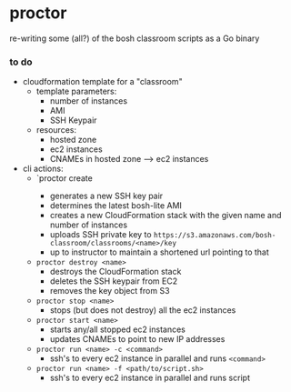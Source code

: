 # proctor
re-writing some (all?) of the bosh classroom scripts as a Go binary

### to do
- cloudformation template for a "classroom"
  - template parameters:
    - number of instances
    - AMI
    - SSH Keypair
  - resources:
    - hosted zone
    - ec2 instances
    - CNAMEs in hosted zone --> ec2 instances
- cli actions:
  - `proctor create <name> <number>
      - generates a new SSH key pair
      - determines the latest bosh-lite AMI
      - creates a new CloudFormation stack with the given name and number of instances
      - uploads SSH private key to `https://s3.amazonaws.com/bosh-classroom/classrooms/<name>/key`
      - up to instructor to maintain a shortened url pointing to that
  - `proctor destroy <name>`
    - destroys the CloudFormation stack
    - deletes the SSH keypair from EC2
    - removes the key object from S3
  - `proctor stop <name>`
    - stops (but does not destroy) all the ec2 instances
  - `proctor start <name>`
    - starts any/all stopped ec2 instances
    - updates CNAMEs to point to new IP addresses
  - `proctor run <name> -c <command>`
    - ssh's to every ec2 instance in parallel and runs `<command>`
  - `proctor run <name> -f <path/to/script.sh>`
    - ssh's to every ec2 instance in parallel and runs script

